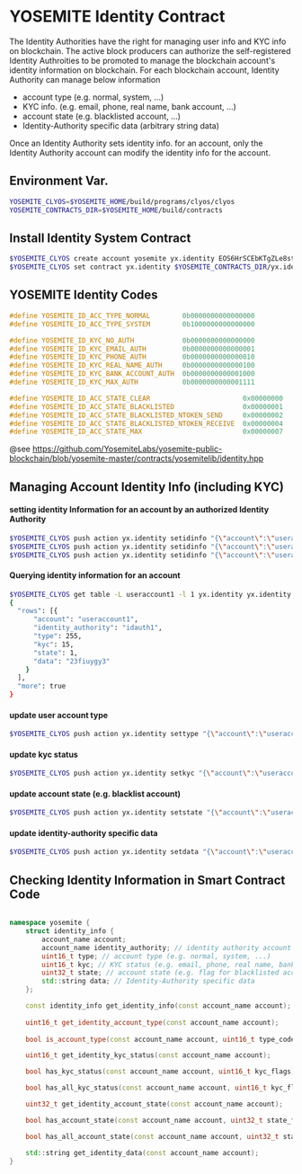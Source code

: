 YOSEMITE Identity Contract
===

The Identity Authorities have the right for managing user info and KYC info on blockchain.
The active block producers can authorize the self-registered Identity Authroities to be promoted to manage the blockchain account's identity information on blockchain.
For each blockchain account, Identity Authority can manage below information

* account type (e.g. normal, system, ...)
* KYC info. (e.g. email, phone, real name, bank account, ...)
* account state (e.g. blacklisted account, ...)
* Identity-Authority specific data (arbitrary string data)

Once an Identity Authority sets identity info. for an account, only the Identity Authority account can modify the identity info for the account.


Environment Var.
---

```bash
YOSEMITE_CLYOS=$YOSEMITE_HOME/build/programs/clyos/clyos
YOSEMITE_CONTRACTS_DIR=$YOSEMITE_HOME/build/contracts
```

Install Identity System Contract
---
```bash
$YOSEMITE_CLYOS create account yosemite yx.identity EOS6HrSCEbKTgZLe8stDgFB3Pip2tKtBxTPuffuoynnZnfUxHS3x9
$YOSEMITE_CLYOS set contract yx.identity $YOSEMITE_CONTRACTS_DIR/yx.identity/ -p yx.identity@active
```

YOSEMITE Identity Codes
---

```c
#define YOSEMITE_ID_ACC_TYPE_NORMAL        0b0000000000000000
#define YOSEMITE_ID_ACC_TYPE_SYSTEM        0b1000000000000000

#define YOSEMITE_ID_KYC_NO_AUTH            0b0000000000000000
#define YOSEMITE_ID_KYC_EMAIL_AUTH         0b0000000000000001
#define YOSEMITE_ID_KYC_PHONE_AUTH         0b0000000000000010
#define YOSEMITE_ID_KYC_REAL_NAME_AUTH     0b0000000000000100
#define YOSEMITE_ID_KYC_BANK_ACCOUNT_AUTH  0b0000000000001000
#define YOSEMITE_ID_KYC_MAX_AUTH           0b0000000000001111

#define YOSEMITE_ID_ACC_STATE_CLEAR                       0x00000000
#define YOSEMITE_ID_ACC_STATE_BLACKLISTED                 0x00000001
#define YOSEMITE_ID_ACC_STATE_BLACKLISTED_NTOKEN_SEND     0x00000002
#define YOSEMITE_ID_ACC_STATE_BLACKLISTED_NTOKEN_RECEIVE  0x00000004
#define YOSEMITE_ID_ACC_STATE_MAX                         0x00000007
```
@see https://github.com/YosemiteLabs/yosemite-public-blockchain/blob/yosemite-master/contracts/yosemitelib/identity.hpp

Managing Account Identity Info (including KYC)
---

#### setting identity Information for an account by an authorized Identity Authority

```bash
$YOSEMITE_CLYOS push action yx.identity setidinfo "{\"account\":\"useraccount1\", \"identity_authority\":\"idauth1\", \"type\":$(echo 'ibase=2; 0' | bc), \"kyc\":$(echo 'ibase=2; 0111' | bc), \"state\":$(echo 'ibase=2; 0' | bc), \"data\":\"\"}" -p idauth1@active
$YOSEMITE_CLYOS push action yx.identity setidinfo "{\"account\":\"useraccount2\", \"identity_authority\":\"idauth1\", \"type\":$(echo 'ibase=2; 0' | bc), \"kyc\":$(echo 'ibase=2; 1111' | bc), \"state\":$(echo 'ibase=2; 0' | bc), \"data\":\"23uyiuye\"}" -p idauth1@active
$YOSEMITE_CLYOS push action yx.identity setidinfo "{\"account\":\"useraccount3\", \"identity_authority\":\"idauth1\", \"type\":$(echo 'ibase=2; 0' | bc), \"kyc\":$(echo 'ibase=2; 1111' | bc), \"state\":$(echo 'ibase=2; 0' | bc), \"data\":\"vewv23r3\"}" -p idauth1@active
```

#### Querying identity information for an account

```bash
$YOSEMITE_CLYOS get table -L useraccount1 -l 1 yx.identity yx.identity identity
{
  "rows": [{
      "account": "useraccount1",
      "identity_authority": "idauth1",
      "type": 255,
      "kyc": 15,
      "state": 1,
      "data": "23fiuygy3"
    }
  ],
  "more": true
}
```


#### update user account type

```bash
$YOSEMITE_CLYOS push action yx.identity settype "{\"account\":\"useraccount1\", \"type\":$(echo 'ibase=2; 11111111' | bc)}" -p idauth1@active
```

#### update kyc status

```bash
$YOSEMITE_CLYOS push action yx.identity setkyc "{\"account\":\"useraccount1\", \"kyc\":$(echo 'ibase=2; 1111' | bc)}" -p idauth1@active
```

#### update account state (e.g. blacklist account)

```bash
$YOSEMITE_CLYOS push action yx.identity setstate "{\"account\":\"useraccount1\", \"state\":$(echo 'ibase=2; 0001' | bc)}" -p idauth1@active
```

#### update identity-authority specific data

```bash
$YOSEMITE_CLYOS push action yx.identity setdata "{\"account\":\"useraccount1\", \"data\":\"23fiuygy3\"}" -p idauth1@active
```

Checking Identity Information in Smart Contract Code
---

```cpp

namespace yosemite {
    struct identity_info {
        account_name account;
        account_name identity_authority; // identity authority account managing the identity info. of this 'account'
        uint16_t type; // account type (e.g. normal, system, ...)
        uint16_t kyc; // KYC status (e.g. email, phone, real name, bank account, ...)
        uint32_t state; // account state (e.g. flag for blacklisted account, Identity-Authority specific flags, ...)
        std::string data; // Identity-Authority specific data
    };

    const identity_info get_identity_info(const account_name account);
    
    uint16_t get_identity_account_type(const account_name account);
    
    bool is_account_type(const account_name account, uint16_t type_code);

    uint16_t get_identity_kyc_status(const account_name account);

    bool has_kyc_status(const account_name account, uint16_t kyc_flags);

    bool has_all_kyc_status(const account_name account, uint16_t kyc_flags);

    uint32_t get_identity_account_state(const account_name account);

    bool has_account_state(const account_name account, uint32_t state_flag);

    bool has_all_account_state(const account_name account, uint32_t state_flags);

    std::string get_identity_data(const account_name account);
}    
```

